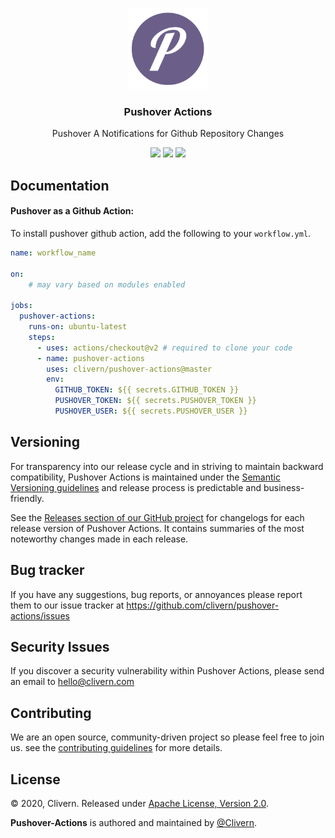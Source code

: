 <p align="center">
    <img alt="Pushover Actions Logo" src="https://raw.githubusercontent.com/Clivern/pushover-actions/master/assets/images/logo.png" height="130" />
    <h3 align="center">Pushover Actions</h3>
    <p align="center">Pushover A Notifications for Github Repository Changes</p>
    <p align="center">
        <a href="https://travis-ci.org/Clivern/pushover-actions"><img src="https://travis-ci.org/Clivern/pushover-actions.svg?branch=master"></a>
        <a href="https://github.com/Clivern/pushover-actions/releases"><img src="https://img.shields.io/badge/Version-0.0.1-red.svg"></a>
        <a href="https://github.com/Clivern/pushover-actions/blob/master/LICENSE"><img src="https://img.shields.io/badge/LICENSE-Apache--2.0-orange.svg"></a>
    </p>
</p>


## Documentation

#### Pushover as a Github Action:

To install pushover github action, add the following to your `workflow.yml`.

```yml
name: workflow_name

on:
    # may vary based on modules enabled

jobs:
  pushover-actions:
    runs-on: ubuntu-latest
    steps:
      - uses: actions/checkout@v2 # required to clone your code
      - name: pushover-actions
        uses: clivern/pushover-actions@master
        env:
          GITHUB_TOKEN: ${{ secrets.GITHUB_TOKEN }}
          PUSHOVER_TOKEN: ${{ secrets.PUSHOVER_TOKEN }}
          PUSHOVER_USER: ${{ secrets.PUSHOVER_USER }}
```


## Versioning

For transparency into our release cycle and in striving to maintain backward compatibility, Pushover Actions is maintained under the [Semantic Versioning guidelines](https://semver.org/) and release process is predictable and business-friendly.

See the [Releases section of our GitHub project](https://github.com/clivern/pushover-actions/releases) for changelogs for each release version of Pushover Actions. It contains summaries of the most noteworthy changes made in each release.


## Bug tracker

If you have any suggestions, bug reports, or annoyances please report them to our issue tracker at https://github.com/clivern/pushover-actions/issues


## Security Issues

If you discover a security vulnerability within Pushover Actions, please send an email to [hello@clivern.com](mailto:hello@clivern.com)


## Contributing

We are an open source, community-driven project so please feel free to join us. see the [contributing guidelines](CONTRIBUTING.md) for more details.


## License

© 2020, Clivern. Released under [Apache License, Version 2.0](https://www.apache.org/licenses/LICENSE-2.0).

**Pushover-Actions** is authored and maintained by [@Clivern](https://github.com/clivern).
